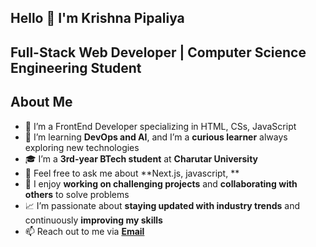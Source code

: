 ## Hello 👋  I'm Krishna Pipaliya
## Full-Stack Web Developer | Computer Science Engineering Student

## About Me
- 🔭 I’m a FrontEnd Developer specializing in HTML, CSs, JavaScript
- 🌱 I’m learning **DevOps and AI**, and I’m a **curious learner** always exploring new technologies
- 🎓 I’m a **3rd-year BTech student** at **Charutar University**
- 💬 Feel free to ask me about **Next.js, javascript, **
- 🚀 I enjoy **working on challenging projects** and **collaborating with others** to solve problems
- 📈 I’m passionate about **staying updated with industry trends** and continuously **improving my skills**
- 📫 Reach out to me via **[Email](mailto:krishnayp1504@gmail.com)**
